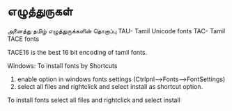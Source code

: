 # எழுத்துருகள்
அனைத்து தமிழ் எழுத்துருக்களின் தொகுப்பு
TAU- Tamil Unicode fonts
TAC- Tamil TACE fonts

TACE16 is the best 16 bit encoding of tamil fonts. 

Windows:
To install fonts by Shortcuts
1) enable option in windows fonts settings (Ctrlpnl-->Fonts-->FontSettings)
2) select all files and rightclick and select install as shortcut option.

To install fonts
select all files and rightclick and select install
